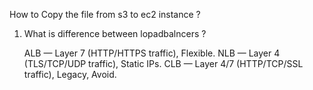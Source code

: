 How to Copy the file from s3 to ec2 instance ?  
    
1. What is difference between lopadbalncers ?
    
    ALB — Layer 7 (HTTP/HTTPS traffic), Flexible.
    NLB — Layer 4 (TLS/TCP/UDP traffic), Static IPs.
    CLB — Layer 4/7 (HTTP/TCP/SSL traffic), Legacy, Avoid.

